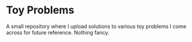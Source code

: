 # Toy Problems

A small repository where I upload solutions to various toy problems I come across for future reference. Nothing fancy.